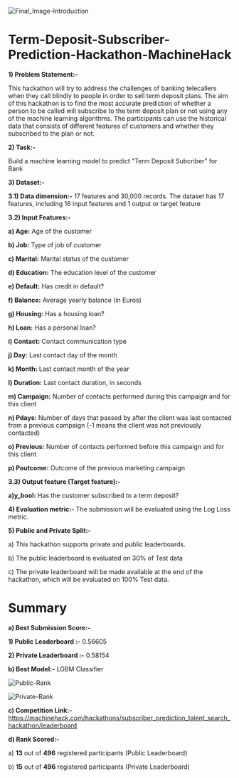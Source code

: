 ![Final_Image-Introduction](https://user-images.githubusercontent.com/84449238/206861364-ce7733e6-d473-4cc0-9924-10b61d51031b.jpg)

# Term-Deposit-Subscriber-Prediction-Hackathon-MachineHack

**1) Problem Statement:-**

This hackathon will try to address the challenges of banking telecallers when they call blindly to people in order to sell term deposit plans. The aim of this hackathon is to find the most accurate prediction of whether a person to be called will subscribe to the term deposit plan or not using any of the machine learning algorithms. The participants can use the historical data that consists of different features of customers and whether they subscribed to the plan or not. 

**2) Task:-**

Build a machine learning model to predict "Term Deposit Subcriber" for Bank

**3) Dataset:-**

**3.1) Data dimension:-** 17 features and 30,000 records. The dataset has 17 features, including 16 input features and 1 output or target feature

**3.2) Input Features:-**

**a) Age:** Age of the customer

**b) Job:** Type of job of customer

**c) Marital:** Marital status of the customer

**d) Education:** The education level of the customer

**e) Default:** Has credit in default?

**f) Balance:** Average yearly balance (in Euros)

**g) Housing:** Has a housing loan?

**h) Loan:** Has a personal loan?

**i) Contact:** Contact communication type

**j) Day:** Last contact day of the month

**k) Month:** Last contact month of the year

**l) Duration:** Last contact duration, in seconds

**m) Campaign:** Number of contacts performed during this campaign and for this client

**n) Pdays:** Number of days that passed by after the client was last contacted from a previous campaign (-1 means the client was not previously contacted)

**o) Previous:** Number of contacts performed before this campaign and for this client

**p) Poutcome:** Outcome of the previous marketing campaign

**3.3) Output feature (Target feature):-**

 **a)y_bool:** Has the customer subscribed to a term deposit?

**4) Evaluation metric:-** The submission will be evaluated using the Log Loss metric.

**5) Public and Private Split:-**

a) This hackathon supports private and public leaderboards.

b) The public leaderboard is evaluated on 30% of Test data

c) The private leaderboard will be made available at the end of the hackathon, which will be evaluated on 100% Test data.

# Summary

**a) Best Submission Score:-**

**1) Public Leaderboard :-** 0.56605

**2) Private Leaderboard :-** 0.58154

**b) Best Model:-** LGBM Classifier

![Public-Rank](https://user-images.githubusercontent.com/84449238/207693121-d52fca21-3e1c-4ffb-a64e-e1829ac11607.jpg)

![Private-Rank](https://user-images.githubusercontent.com/84449238/207693182-0c820a90-8814-40e2-8629-ca5a5e117102.jpg)

**c) Competition Link:-**  https://machinehack.com/hackathons/subscriber_prediction_talent_search_hackathon/leaderboard

**d) Rank Scored:-**

a) **13** out of **496** registered participants (Public Leaderboard)

b) **15** out of **496** registered participants (Private Leaderboard)
